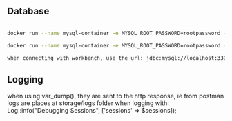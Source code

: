 ## Database

```sh

docker run --name mysql-container -e MYSQL_ROOT_PASSWORD=rootpassword -e MYSQL_DATABASE=attendance_tracker -p 3306:3306 -d mysql:latest

docker run --name mysql-container -e MYSQL_ROOT_PASSWORD=rootpassword -p 3306:3306 -d mysql:latest

when connecting with workbench, use the url: jdbc:mysql://localhost:3306?allowPublicKeyRetrieval=true&useSSL=false
```


## Logging

when using var_dump(), they are sent to the http response, ie from postman
logs are places at storage/logs folder when logging with: Log::info("Debugging Sessions", ['sessions' => $sessions]);
